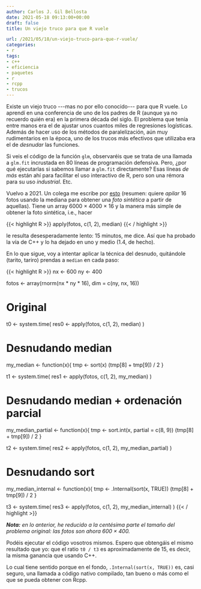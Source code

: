 ```yaml
---
author: Carlos J. Gil Bellosta
date: 2021-05-18 09:13:00+00:00
draft: false
title: Un viejo truco para que R vuele

url: /2021/05/18/un-viejo-truco-para-que-r-vuele/
categories:
- r
tags:
- c++
- eficiencia
- paquetes
- r
- rcpp
- trucos
---
```


Existe un viejo truco ---mas no por ello conocido--- para que R vuele. Lo aprendí en una conferencia de uno de los padres de R (aunque ya no recuerdo quién era) en la primera década del siglo. El problema que tenía entre manos era el de ajustar unos cuantos miles de regresiones logísticas. Además de hacer uso de los métodos de paralelización, aún muy rudimentarios en la época, uno de los trucos más efectivos que utilizaba era el de _desnudar_ las funciones.

Si veis el código de la función `glm`, observaréis que se trata de una llamada a `glm.fit` incrustada en 80 líneas de programación defensiva. Pero, ¿por qué ejecutarlas si sabemos llamar a `glm.fit` directamente? Esas líneas _de más_ están ahí para facilitar el uso interactivo de R, pero son una rémora para su uso _industrial_. Etc.

Vuelvo a 2021. Un colega me escribe por [esto](https://www.overfitting.net/2021/05/apilado-por-mediana-para-eliminar.html) (resumen: quiere _apilar_ 16 fotos usando la mediana para obtener una _foto sintética_ a partir de aquellas). Tiene un array 6000 × 4000 × 16 y la manera más simple de obtener la foto sintética, i.e., hacer

{{< highlight R >}}
apply(fotos, c(1, 2), median)
{{< / highlight >}}

le resulta desesperadamente lento: 15 minutos, me dice. Así que ha probado la vía de C++ y lo ha dejado en uno y medio (1.4, de hecho).

En lo que sigue, voy a intentar aplicar la técnica del desnudo, quitándole (tarito, tariro) prendas a `median` en cada paso:

{{< highlight R >}}
nx <- 600
ny <- 400

fotos <- array(rnorm(nx * ny * 16), dim = c(ny, nx, 16))

# Original
t0 <- system.time(
  res0 <- apply(fotos, c(1, 2), median)
)

# Desnudando median
my_median <- function(x){
  tmp <- sort(x)
  (tmp[8] + tmp[9]) / 2
}

t1 <- system.time(
  res1 <- apply(fotos, c(1, 2), my_median)
)

# Desnudando median + ordenación parcial
my_median_partial <- function(x){
  tmp <- sort.int(x, partial = c(8, 9))
  (tmp[8] + tmp[9]) / 2
}

t2 <- system.time(
  res2 <- apply(fotos, c(1, 2), my_median_partial)
)

# Desnudando sort
my_median_internal <- function(x){
  tmp <- .Internal(sort(x, TRUE))
  (tmp[8] + tmp[9]) / 2
}

t3 <- system.time(
  res3 <- apply(fotos, c(1, 2), my_median_internal)
)
{{< / highlight >}}

_**Nota:** en lo anterior, he reducido a la centésima parte el tamaño del problema original: las fotos son ahora 600 × 400._

Podéis ejecutar el código vosotros mismos. Espero que obtengáis el mismo resultado que yo: que el ratio `t0 / t3` es aproximadamente de 15, es decir, la misma ganancia que usando C++.

Lo cual tiene sentido porque en el fondo, `.Internal(sort(x, TRUE))` es, casi seguro, una llamada a código nativo compilado, tan bueno o más como el que se pueda obtener con Rcpp.




